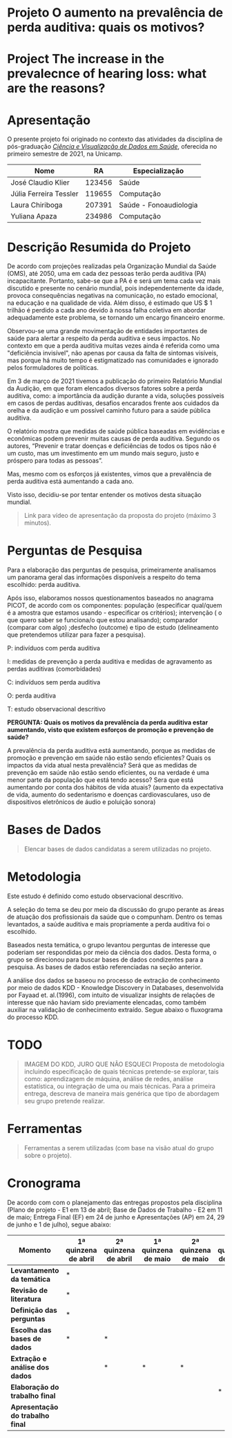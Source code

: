 # Projeto O aumento na prevalência de perda auditiva: quais os motivos?
# Project The increase in the prevalecnce of hearing loss: what are the reasons?

# Apresentação

O presente projeto foi originado no contexto das atividades da disciplina de pós-graduação [*Ciência e Visualização de Dados em Saúde*](https://github.com/datasci4health/home), oferecida no primeiro semestre de 2021, na Unicamp.

|Nome                     | RA      | Especialização         |
|-------------------------|---------|------------------------|
| José Claudio Klier      | 123456  | Saúde                  |
| Júlia Ferreira Tessler  | 119655  | Computação             |
| Laura Chiriboga         | 207391  | Saúde - Fonoaudiologia |
| Yuliana Apaza           | 234986  | Computação             |


# Descrição Resumida do Projeto

De acordo com projeções realizadas pela Organização Mundial da Saúde (OMS), até 2050, uma em cada dez pessoas terão perda auditiva (PA) incapacitante. Portanto, sabe-se que a PA é e será um tema cada vez mais discutido e presente no cenário mundial, pois independentemente da idade, provoca consequências negativas na comunicação, no estado emocional, na educação e na qualidade de vida. Além disso, é estimado que US $ 1 trilhão é perdido a cada ano devido à nossa falha coletiva em abordar adequadamente este problema, se tornando um encargo financeiro enorme.

Observou-se uma grande movimentação de entidades importantes de saúde para alertar a respeito da perda auditiva e seus impactos. No contexto em que a perda auditiva muitas vezes ainda é referida como uma "deficiência invisível", não apenas por causa da falta de sintomas visíveis, mas porque há muito tempo é estigmatizado nas comunidades e ignorado pelos formuladores de políticas.

Em 3 de março de 2021 tivemos a publicação do primeiro Relatório Mundial da Audição, em que foram elencados diversos fatores sobre a perda auditiva, como:  a importância da audição durante a vida, soluções possíveis em casos de perdas auditivas, desafios encarados frente aos cuidados da orelha e da audição e um possível caminho futuro para a saúde pública auditiva. 

O relatório mostra que medidas de saúde pública baseadas em evidências e econômicas podem prevenir muitas causas de perda auditiva. Segundo os autores, “Prevenir e tratar doenças e deficiências de todos os tipos não é um custo, mas um investimento em um mundo mais seguro, justo e próspero para todas as pessoas”. 

Mas, mesmo com os esforços já existentes, vimos que a prevalência de perda auditiva está aumentando a cada ano. 

Visto isso, decidiu-se por tentar entender os motivos desta situação mundial. 


> Link para vídeo de apresentação da proposta do projeto (máximo 3 minutos).

# Perguntas de Pesquisa

Para a elaboração das perguntas de pesquisa, primeiramente analisamos um panorama geral das informações disponíveis a respeito do tema escolhido: perda auditiva. 

Após isso, elaboramos nossos questionamentos baseados no anagrama PICOT, de acordo com os componentes: população (especificar qual/quem é a amostra que estamos usando - especificar os critérios); intervenção ( o que quero saber se funciona/o que estou analisando); comparador (comparar com algo) ;desfecho (outcome) e tipo de estudo (delineamento que pretendemos utilizar para fazer a pesquisa).

P: indivíduos com perda auditiva

I: medidas de prevenção a perda auditiva e medidas de agravamento as perdas auditivas (comorbidades)

C: indivíduos sem perda auditiva

O: perda auditiva

T: estudo observacional descritivo

**PERGUNTA:  Quais os motivos da prevalência da perda auditiva estar aumentando, visto que existem esforços de promoção e prevenção de saúde?**

A prevalência da perda auditiva está aumentando, porque as medidas de promoção e prevenção em saúde não estão sendo eficientes? Quais os impactos da vida atual nesta prevalência? Será que as medidas de prevenção em saúde não estão sendo eficientes, ou na verdade é uma menor parte da população que está tendo acesso? Sera que está aumentando por conta dos hábitos de vida atuais? (aumento da expectativa de vida, aumento do sedentarismo e doenças cardiovasculares, uso de dispositivos eletrônicos de áudio e poluição sonora)


# Bases de Dados
> Elencar bases de dados candidatas a serem utilizadas no projeto.

# Metodologia

Este estudo é definido como estudo observacional descritivo. 

A seleção do tema se deu por meio da discussão do grupo perante as áreas de atuação dos profissionais da saúde que o compunham. Dentro os temas levantados, a saúde auditiva e mais propriamente a perda auditiva foi o escolhido.

Baseados nesta temática, o grupo levantou perguntas de interesse que poderiam ser respondidas por meio da ciência dos dados. Desta forma, o grupo se direcionou para buscar bases de dados condizentes para a pesquisa. As bases de dados estão referenciadas na seção anterior. 

A análise dos dados se baseou no processo de extração de conhecimento por meio de dados KDD - Knowledge Discovery in Databases, desenvolvida por Fayaad et. al.(1996), com intuito de visualizar insights de relações de interesse que não haviam sido previamente elencadas,  como também auxiliar na validação de conhecimento extraído. Segue abaixo o fluxograma do processo KDD. 

# TODO
> IMAGEM DO KDD, JURO QUE NÃO ESQUECI
> Proposta de metodologia incluindo especificação de quais técnicas pretende-se explorar, tais como: aprendizagem de máquina, análise de redes, análise estatística, ou integração de uma ou mais técnicas. Para a primeira entrega, descreva de maneira mais genérica que tipo de abordagem seu grupo pretende realizar.

# Ferramentas
> Ferramentas a serem utilizadas (com base na visão atual do grupo sobre o projeto).

# Cronograma

De acordo com com o planejamento das entregas propostos pela disciplina (Plano de projeto - E1 em 13 de abril; Base de Dados de Trabalho - E2 em 11 de maio; Entrega Final (EF) em 24 de junho e Apresentações (AP) em 24, 29 de junho e 1 de julho), segue abaixo:

| Momento                            | 1ª quinzena de abril | 2ª quinzena de abril | 1ª quinzena de maio | 2ª quinzena de maio | 1ª quinzena de junho | 2ª quinzena de junho |
|------------------------------------|----------------------|----------------------|---------------------|---------------------|----------------------|----------------------|
| **Levantamento da temática**       | *                    |                      |                     |                     |                      |                      |
| **Revisão de literatura**          | *                    |                      |                     |                     |                      |                      |
| **Definição das perguntas**        | *                    |                      |                     |                     |                      |                      |
| **Escolha das bases de dados**     | *                    | *                    |                     |                     |                      |                      |
| **Extração e análise dos dados**   |                      | *                    | *                   | *                   |                      |                      |
| **Elaboração do trabalho final**   |                      |                      |                     |                     | *                    |                      |
| **Apresentação do trabalho final** |                      |                      |                     |                     |                      | *                    |

